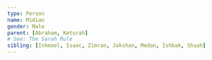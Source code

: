 ```yaml
---
type: Person
name: Midian
gender: Male
parent: [Abraham, Keturah]
# See: The Sarah Rule
sibling: [Ishmael, Isaac, Zimran, Jokshan, Medan, Ishbak, Shuah]
---
```


